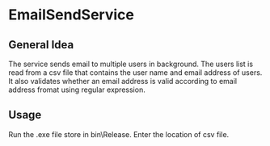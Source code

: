 # EmailSendService
## General Idea
The service sends email to multiple users in background. The users list is read from a csv file that contains the user name and email address of users.
It also validates whether an email address is valid according to email address fromat using regular expression.
## Usage
Run the .exe file store in bin\Release.
Enter the location of csv file.
